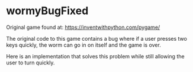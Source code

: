 # wormyBugFixed
Original game found at: https://inventwithpython.com/pygame/

The original code to this game contains a bug where if a user presses two keys quickly,
the worm can go in on itself and the game is over.

Here is an implementation that solves this problem while still allowing the user
to turn quickly.
